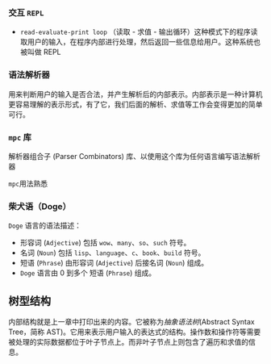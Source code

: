 ### 交互 `REPL`

- `read-evaluate-print loop` （读取 - 求值 - 输出循环）这种模式下的程序读取用户的输入，在程序内部进行处理，然后返回一些信息给用户。这种系统也被叫做 REPL

### 语法解析器

用来判断用户的输入是否合法，并产生解析后的内部表示。内部表示是一种计算机更容易理解的表示形式，有了它，我们后面的解析、求值等工作会变得更加的简单可行。

### `mpc` 库

解析器组合子 (Parser Combinators) 库、以使用这个库为任何语言编写语法解析器

`mpc`用法熟悉

### 柴犬语（Doge）

`Doge` 语言的语法描述：

- 形容词 (`Adjective`) 包括 `wow`、`many`、`so`、`such` 符号。
- 名词 (`Noun`) 包括 `lisp`、`language`、`c`、`book`、`build` 符号。
- 短语 (`Phrase`) 由形容词 (`Adjective`) 后接名词 (`Noun`) 组成。
- `Doge` 语言由 0 到多个 短语 (`Phrase`) 组成。

## 树型结构

内部结构就是上一章中打印出来的内容。它被称为*抽象语法树*(Abstract Syntax Tree，简称 AST)。它用来表示用户输入的表达式的结构。操作数和操作符等需要被处理的实际数据都位于叶子节点上。而非叶子节点上则包含了遍历和求值的信息。
